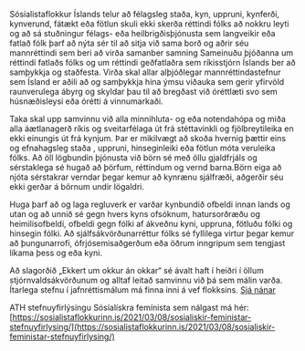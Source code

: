 Sósíalistaflokkur Íslands telur að félagsleg staða, kyn, uppruni, kynferði, kynverund, fátækt eða fötlun skuli ekki skerða réttindi fólks að nokkru leyti og að sá stuðningur félags- eða heilbrigðisþjónusta sem langveikir eða fatlað fólk þarf að nýta sér til að sitja við sama borð og aðrir séu mannréttindi sem beri að virða samanber samning Sameinuðu þjóðanna um réttindi fatlaðs fólks og um réttindi geðfatlaðra sem ríkisstjórn Íslands ber að samþykkja og staðfesta. Virða skal allar alþjóðlegar mannréttindastefnur sem Ísland er aðili að og samþykkja hina ýmsu viðauka sem gerir yfirvöld raunverulega ábyrg og skyldar þau til að bregðast við óréttlæti svo sem húsnæðisleysi eða órétti á vinnumarkaði.

Taka skal upp samvinnu við alla minnihluta- og eða notendahópa og miða alla áætlanagerð ríkis og sveitarfélaga út frá stéttavinkli og fjölbreytileika en ekki einungis út frá kynjum. Þar er mikilvægt að skoða hvernig þættir eins og efnahagsleg staða , uppruni, hinseginleiki eða fötlun móta veruleika fólks. Að öll lögbundin þjónusta við börn sé með öllu gjaldfrjáls og sérstaklega sé hugað að þörfum, réttindum og vernd barna.Börn eiga að njóta sérstakrar verndar þegar kemur að kynrænu sjálfræði, aðgerðir séu ekki gerðar á börnum undir lögaldri.

Huga þarf að og laga regluverk er varðar kynbundið ofbeldi innan lands og utan og að  unnið sé gegn hvers kyns ofsóknum, hatursorðræðu og heimilisofbeldi, ofbeldi gegn fólki af ákveðnu kyni, uppruna, fötluðu fólki og hinsegin fólki. Að sjálfsákvörðunarréttur fólks sé fyllilega virtur þegar kemur að þungunarrofi, ófrjósemisaðgerðum eða öðrum inngripum sem tengjast líkama þess og eða kyni.

Að slagorðið „Ekkert um okkur án okkar“ sé ávalt haft í heiðri í öllum stjórnvaldsákvörðunum og alltaf leitað samvinnu við þá sem málin varða. Ítarlega stefnu í jafnréttismálum má finna  inni á vef flokksins.  [Sjá nánar](https://sosialistaflokkurinn.is/malefnaflokkar/jafnrettismal/)

ATH stefnuyfirlýsingu Sósíalískra femínista sem nálgast má hér: [https://sosialistaflokkurinn.is/2021/03/08/sosialiskir-feministar-stefnuyfirlysing/](https://sosialistaflokkurinn.is/2021/03/08/sosialiskir-feministar-stefnuyfirlysing/)
